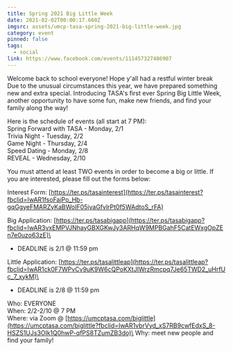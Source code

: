 ```yaml
---
title: Spring 2021 Big Little Week
date: 2021-02-02T00:00:17.660Z
imgsrc: assets/umcp-tasa-spring-2021-big-little-week.jpg
category: event
pinned: false
tags:
  - social
link: https://www.facebook.com/events/111457327486907
---
```

Welcome back to school everyone! Hope y'all had a restful winter break Due to the unusual circumstances this year, we have prepared something new and extra special. Introducing TASA's first ever Spring Big Little Week, another opportunity to have some fun, make new friends, and find your family along the way!

Here is the schedule of events (all start at 7 PM):\
Spring Forward with TASA - Monday, 2/1\
Trivia Night - Tuesday, 2/2\
Game Night - Thursday, 2/4\
Speed Dating - Monday, 2/8\
REVEAL - Wednesday, 2/10

You must attend at least TWO events in order to become a big or little. If you are interested, please fill out the forms below:

Interest Form: [https://ter.ps/tasainterest](https://ter.ps/tasainterest?fbclid=IwAR1fsoFajPo_Hb-gqGgyeFMARZyKaBWoIF05jvaGfvlrPt0f5WAdtoS_rFA)

Big Application: [https://ter.ps/tasabigapp](https://ter.ps/tasabigapp?fbclid=IwAR3vxEMPVJNhayGBXGKwJy3ARHqW9MPBGahF5CatEWxgOpZEn7e0uzo63zE)\
- DEADLINE is 2/1 @ 11:59 pm

Little Application: [https://ter.ps/tasalittleap](https://ter.ps/tasalittleap?fbclid=IwAR1ck0F7WPvCv9uK9W6cQPoKXtJIWrzRmcpq7Je65TWD2_uHrfUc_7_xykM)\
- DEADLINE is 2/8 @ 11:59 pm

Who: EVERYONE \
When: 2/2-2/10 @ 7 PM\
Where: via Zoom @ [https://umcptasa.com/biglittle](https://umcptasa.com/biglittle?fbclid=IwAR1vbrVyd_xS7RB9cwfEdxS_8-HSZS1UJs3Olk1Q0hwP-qfPS8TZumZB3do)\
Why: meet new people and find your family!